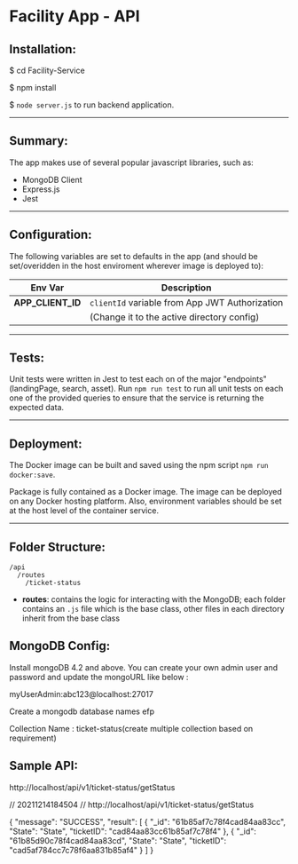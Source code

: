 # Facility App - API

## Installation:

$  cd Facility-Service

$  npm install

$  `node server.js` to run backend application.

---

## Summary:



The app makes use of several popular javascript libraries, such as:

- MongoDB Client
- Express.js
- Jest

---

## Configuration:

The following variables are set to defaults in the app (and should be set/overidden in the host enviroment wherever image is deployed to):

| Env Var                              | Description                                           |
| ------------------------------------ | ----------------------------------------------------- |
| **APP_CLIENT_ID**                    | `clientId` variable from App JWT Authorization 	   |
|									   | (Change it to the active directory config)            |
                

---

## Tests:

Unit tests were written in Jest to test each on of the major "endpoints" (landingPage, search, asset). Run `npm run test` to run all unit tests on each one of the provided queries to ensure that the service is returning the expected data.

---

## Deployment:

The Docker image can be built and saved using the npm script `npm run docker:save`.

Package is fully contained as a Docker image. The image can be deployed on any Docker hosting platform. Also, environment variables should be set at the host level of the container service.

---

## Folder Structure:

```
/api
  /routes
    /ticket-status
```

- **routes**: contains the logic for interacting with the MongoDB; each folder contains an `.js` file which is the base class, other files in each directory inherit from the base class

## MongoDB Config:
Install mongoDB 4.2 and above.
You can create your own admin user and password and update the mongoURL like below : 

myUserAdmin:abc123@localhost:27017

Create a mongodb database names efp

Collection Name :  ticket-status(create multiple collection based on requirement)

## Sample API:
http://localhost/api/v1/ticket-status/getStatus

// 20211214184504
// http://localhost/api/v1/ticket-status/getStatus

{
  "message": "SUCCESS",
  "result": [
    {
      "_id": "61b85af7c78f4cad84aa83cc",
      "State": "State",
      "ticketID": "cad84aa83cc61b85af7c78f4"
    },
    {
      "_id": "61b85d90c78f4cad84aa83cd",
      "State": "State",
      "ticketID": "cad5af784cc7c78f6aa831b85af4"
    }
  ]
}


